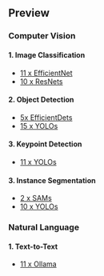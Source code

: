 ## Preview
### Computer Vision
#### 1. Image Classification
* [11 x EfficientNet](https://github.com/R300-AI/ITRI-AI-Hub/tree/main/Model-Zoo/Image-Classification/EfficientNets(preview))
* [10 x ResNets](https://github.com/R300-AI/ITRI-AI-Hub/tree/main/Model-Zoo/Image-Classification/ResNets(preview))

#### 2. Object Detection
* [5x EfficientDets](https://github.com/R300-AI/ITRI-AI-Hub/tree/main/Model-Zoo/Object-Detection/EfficientDets(preview))
* [15 x YOLOs](https://github.com/R300-AI/ITRI-AI-Hub/tree/main/Model-Zoo/Object-Detection/YOLOs(preview))

#### 3. Keypoint Detection
* [11 x YOLOs](https://github.com/R300-AI/ITRI-AI-Hub/tree/main/Model-Zoo/Keypoint-Detection/YOLOs(preview))

#### 3. Instance Segmentation
* [2 x SAMs](https://github.com/R300-AI/ITRI-AI-Hub/tree/main/Model-Zoo/Semantic-Segmentation/SAMs(preview))
* [10 x YOLOs](https://github.com/R300-AI/ITRI-AI-Hub/tree/main/Model-Zoo/Semantic-Segmentation/YOLOs(preview))

### Natural Language
#### 1. Text-to-Text
* [11 x Ollama]()
